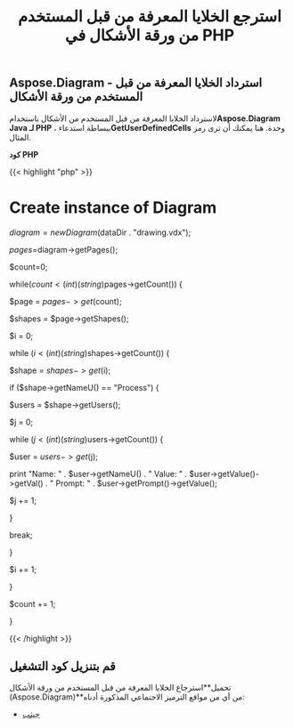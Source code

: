 ﻿---
title: استرجع الخلايا المعرفة من قبل المستخدم من ورقة الأشكال في PHP
type: docs
weight: 30
url: /ar/java/retrieve-user-defined-cells-from-shapesheet-in-php/
---
## **Aspose.Diagram - استرداد الخلايا المعرفة من قبل المستخدم من ورقة الأشكال**
 لاسترداد الخلايا المعرفة من قبل المستخدم من الأشكال باستخدام**Aspose.Diagram Java لـ PHP** ، ببساطة استدعاء**GetUserDefinedCells** وحدة. هنا يمكنك أن ترى رمز المثال.

**كود PHP**

{{< highlight "php" >}}

 # Create instance of Diagram

$diagram=new Diagram($dataDir . "drawing.vdx");

$pages=$diagram->getPages();

$count=0;

while($count<(int)(string)$pages->getCount()) {

$page = $pages->get($count);

$shapes = $page->getShapes();

$i = 0;

while ($i<(int)(string)$shapes->getCount()) {

$shape = $shapes->get($i);

if ($shape->getNameU() == "Process") {

$users = $shape->getUsers();

$j = 0;

while ($j<(int)(string)$users->getCount()) {

$user = $users->get($j);

print "Name: " . $user->getNameU() . " Value: " . $user->getValue()->getVal() . " Prompt: " . $user->getPrompt()->getValue();

$j += 1;

}

break;

}

$i += 1;

}

$count += 1;

}

{{< /highlight >}}
## **قم بتنزيل كود التشغيل**
 تحميل**استرجاع الخلايا المعرفة من قبل المستخدم من ورقة الأشكال (Aspose.Diagram)**من أي من مواقع الترميز الاجتماعي المذكورة أدناه:

- [جيثب](https://github.com/asposediagram/Aspose.Diagram-for-Java/blob/master/Plugins/Aspose_Diagram_Java_for_PHP/src/aspose/diagram/WorkingwithUserdefinedCells/GetUserDefinedCells.php)
